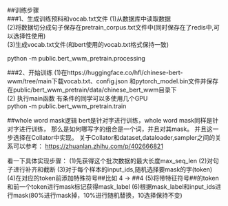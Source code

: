 ##训练步骤  
###1、生成训练预料和vocab.txt文件
(1)从数据库中读取数据  
(2)将数据切分成句子保存在pretrain_corpus.txt文件中(同时保存在了redis中,可以选择性使用)  
(3)生成vocab.txt文件(和bert使用的vocab.txt格式保持一致)

python -m public.bert_wwm_pretrain.processing 

###2、开始训练
(1)在https://huggingface.co/hfl/chinese-bert-wwm/tree/main下载vocab.txt、config.json
和pytorch_model.bin文件并保存在public/bert_wwm_pretrain/data/chinese_bert_wwm目录下  
(2) 执行main函数
有条件的同学可以多使用几个GPU  
python -m public.bert_wwm_pretrain.train

##whole word mask逻辑
bert是针对字进行训练，whole word mask同样是针对字进行训练，
那么是如何哪写字的组合是一个词，并且对其mask。
并且这一步选择在Collator中实现。
关于Collator和dataset,dataloader,sampler之间的关系可以参考：
https://zhuanlan.zhihu.com/p/402666821  

看一下具体实现步骤：
(1)先获得这个批次数据的最大长度max_seq_len
(2)对句子进行补齐和截断
(3)对于每个样本的input_ids,随机选择要mask的字(token)  
(4)在对应的token前添加特殊符号##比如 4 -> ##4
(5)将带特征符号##的token和前一个token进行mask标记获得mask_label
(6)根据mask_label和input_ids进行mask(80%进行mask掉，10%进行随机替换，10选择保持不变)





